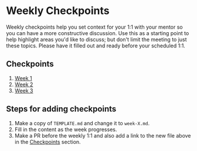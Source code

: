 # Weekly Checkpoints

Weekly checkpoints help you set context for your 1:1 with your mentor so you can have a more constructive discussion. Use this as a starting point to help highlight areas you'd like to discuss; but don't limit the meeting to just these topics. Please have it filled out and ready before your scheduled 1:1.

## Checkpoints

1. [Week 1](week-1.md)
1. [Week 2](week-2.md)
1. [Week 3](week-3.md)

## Steps for adding checkpoints

1. Make a copy of `TEMPLATE.md` and change it to `week-X.md`.
1. Fill in the content as the week progresses.
1. Make a PR before the weekly 1:1 and also add a link to the new file above in the [Checkpoints](#checkpoints) section.
